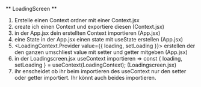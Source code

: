 ** LoadingScreen **

1. Erstelle einen Context ordner mit einer Context.jsx
2. create ich einen Context und exportiere diesen (Context.jsx)
3. in der App.jsx dein erstellten Context importieren (App.jsx)
4. eine State in der App.jsx einen state mit useState erstellen (App.jsx)
5. <LoadingContext.Provider value={{ loading, setLoading }}> erstellen der den ganzen <BrowserRouter> umschliest value mit setter und getter mitgeben (App.jsx)
6. in der Loadingscreen.jsx useContext importieren => const { loading, setLoading } = useContext(LoadingContext); (Loadingscreen.jsx)
7. ihr enscheidet ob ihr beim importieren des useContext nur den setter oder getter importiert. Ihr könnt auch beides importieren.
